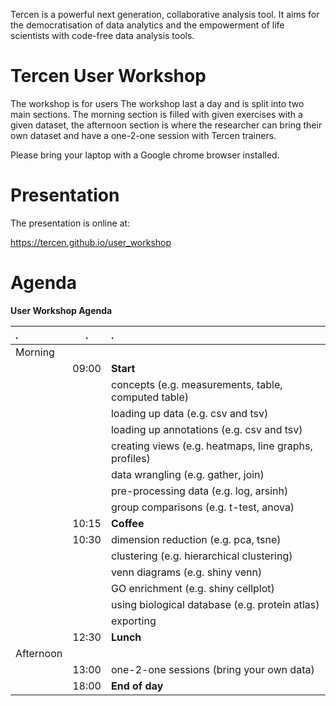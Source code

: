 Tercen is a powerful next generation, collaborative analysis tool.  It aims for the democratisation of data analytics and the empowerment of life scientists with code-free data analysis tools.

# Tercen User Workshop

The workshop is for users The workshop last a day and is split into two main sections. The morning section is filled with given exercises with a given dataset, the afternoon section is where the researcher can bring their own dataset and have a one-2-one session with Tercen trainers.

Please bring your laptop with a Google chrome browser installed.

# Presentation

The presentation is online at:

https://tercen.github.io/user_workshop

# Agenda

__User Workshop Agenda__

|  .        |  .    |  .
| :---      | :---: | :---
| Morning   |       |
|           | 09:00 | __Start__
|           |       | concepts (e.g. measurements, table, computed table)
|           |       | loading up data (e.g. csv and tsv)
|           |       | loading up annotations (e.g. csv and tsv)
|           |       | creating views (e.g. heatmaps, line graphs, profiles)
|           |       | data wrangling (e.g. gather, join)
|           |       | pre-processing data (e.g. log, arsinh)
|           |       | group comparisons (e.g. t-test, anova)
|           | 10:15 | __Coffee__
|           | 10:30 | dimension reduction (e.g. pca, tsne)
|           |       | clustering (e.g. hierarchical clustering)
|           |       | venn diagrams (e.g. shiny venn)
|           |       | GO enrichment (e.g. shiny cellplot)
|           |       | using biological database (e.g. protein atlas)
|           |       | exporting
|           | 12:30 | __Lunch__
|Afternoon  |       |
|           | 13:00 | one-2-one sessions (bring your own data)
|           | 18:00 | __End of day__
